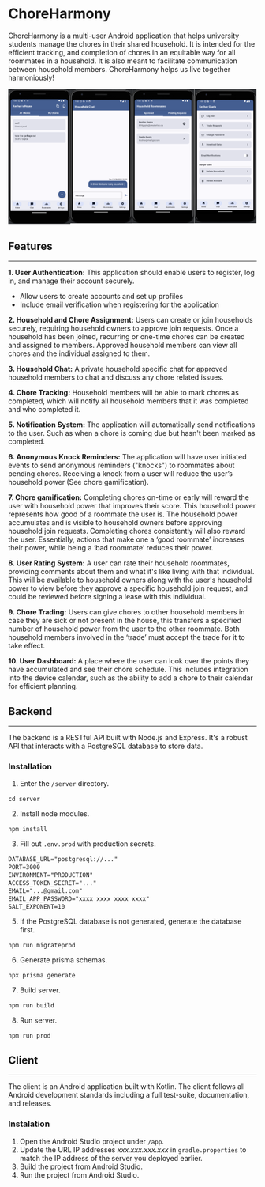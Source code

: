 # ChoreHarmony

ChoreHarmony is a multi-user Android application that helps university students manage the chores in their shared household. It is intended for the efficient tracking, and completion of chores in an equitable way for all roommates in a household. It is also meant to facilitate communication between household members. ChoreHarmony helps us live together harmoniously!

![App Images](images/appimages.png)

## Features

---

**1. User Authentication:** This application should enable users to register, log in, and manage their account securely.

- Allow users to create accounts and set up profiles
- Include email verification when registering for the application

**2. Household and Chore Assignment:** Users can create or join households securely, requiring household owners to approve join requests. Once a household has been joined, recurring or one-time chores can be created and assigned to members. Approved household members can view all chores and the individual assigned to them.

**3. Household Chat:** A private household specific chat for approved household members to chat and discuss any chore related issues.

**4. Chore Tracking:** Household members will be able to mark chores as completed, which will notify all household members that it was completed and who completed it.

**5. Notification System:** The application will automatically send notifications to the user. Such as when a chore is coming due but hasn't been marked as completed.

**6. Anonymous Knock Reminders:** The application will have user initiated events to send anonymous reminders ("knocks") to roommates about pending chores. Receiving a knock from a user will reduce the user’s household power (See chore gamification).

**7. Chore gamification:** Completing chores on-time or early will reward the user with household power that improves their score. This household power represents how good of a roommate the user is. The household power accumulates and is visible to household owners before approving household join requests. Completing chores consistently will also reward the user. Essentially, actions that make one a ‘good roommate’ increases their power, while being a ‘bad roommate’ reduces their power.

**8. User Rating System:** A user can rate their household roommates, providing comments about them and what it's like living with that individual. This will be available to household owners along with the user's household power to view before they approve a specific household join request, and could be reviewed before signing a lease with this individual.

**9. Chore Trading:** Users can give chores to other household members in case they are sick or not present in the house, this transfers a specified number of household power from the user to the other roommate. Both household members involved in the ‘trade’ must accept the trade for it to take effect.

**10. User Dashboard:** A place where the user can look over the points they have accumulated and see their chore schedule. This includes integration into the device calendar, such as the ability to add a chore to their calendar for efficient planning.

## Backend

---

The backend is a RESTful API built with Node.js and Express. It's a robust API that interacts with a PostgreSQL database to store data.

### Installation

1. Enter the `/server` directory.

```
cd server
```

2. Install node modules.

```
npm install
```

3. Fill out `.env.prod` with production secrets.

```
DATABASE_URL="postgresql://..."
PORT=3000
ENVIRONMENT="PRODUCTION"
ACCESS_TOKEN_SECRET="..."
EMAIL="...@gmail.com"
EMAIL_APP_PASSWORD="xxxx xxxx xxxx xxxx"
SALT_EXPONENT=10
```

5. If the PostgreSQL database is not generated, generate the database first.

```
npm run migrateprod
```

6. Generate prisma schemas.

```
npx prisma generate
```

7. Build server.

```
npm run build
```

8. Run server.

```
npm run prod
```

## Client

---

The client is an Android application built with Kotlin. The client follows all Android development standards including a full test-suite, documentation, and releases.

### Instalation

1. Open the Android Studio project under `/app`.
2. Update the URL IP addresses _xxx.xxx.xxx.xxx_ in `gradle.properties` to match the IP address of the server you deployed earlier.
3. Build the project from Android Studio.
4. Run the project from Android Studio.

